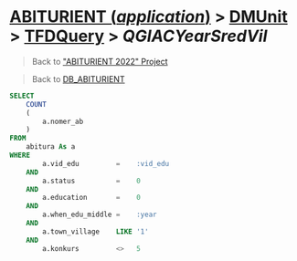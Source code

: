 # [ABITURIENT (*application*)](../../app_abiturient_2022.md) > [DMUnit](../DMUnit.md) > [TFDQuery](TDFQuery.md) > *QGIACYearSredVil*

> Back to ["ABITURIENT 2022" Project](/README.md)

> Back to [DB_ABITURIENT](../../../db/db_abiturient_2022.md)

```sql
SELECT
    COUNT
    (
        a.nomer_ab
    )
FROM
    abitura As a
WHERE
        a.vid_edu         =    :vid_edu
    AND
        a.status          =    0
    AND
        a.education       =    0
    AND
        a.when_edu_middle =    :year
    AND
        a.town_village    LIKE '1'
    AND
        a.konkurs         <>   5
```